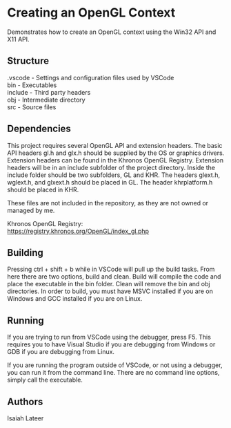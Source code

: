 # Creating an OpenGL Context

Demonstrates how to create an OpenGL context using the Win32 API and X11 API.

## Structure

.vscode - Settings and configuration files used by VSCode\
bin - Executables\
include - Third party headers\
obj - Intermediate directory\
src - Source files

## Dependencies

This project requires several OpenGL API and extension headers. The basic API
headers gl.h and glx.h should be supplied by the OS or graphics drivers.
Extension headers can be found in the Khronos OpenGL Registry. Extension headers
will be in an include subfolder of the project directory. Inside the include
folder should be two subfolders, GL and KHR. The headers glext.h, wglext.h, and
glxext.h should be placed in GL. The header khrplatform.h should be placed in
KHR.

These files are not included in the repository, as they are not owned or
managed by me.

Khronos OpenGL Registry: https://registry.khronos.org/OpenGL/index_gl.php

## Building

Pressing ctrl + shift + b while in VSCode will pull up the build tasks. From
here there are two options, build and clean. Build will compile the code and
place the executable in the bin folder. Clean will remove the bin and obj
directories. In order to build, you must have MSVC installed if you are on
Windows and GCC installed if you are on Linux.

## Running

If you are trying to run from VSCode using the debugger, press F5. This requires
you to have Visual Studio if you are debugging from Windows or GDB if you are
debugging from Linux.

If you are running the program outside of VSCode, or not using a debugger, you
can run it from the command line. There are no command line options, simply call
the executable.

## Authors

Isaiah Lateer
